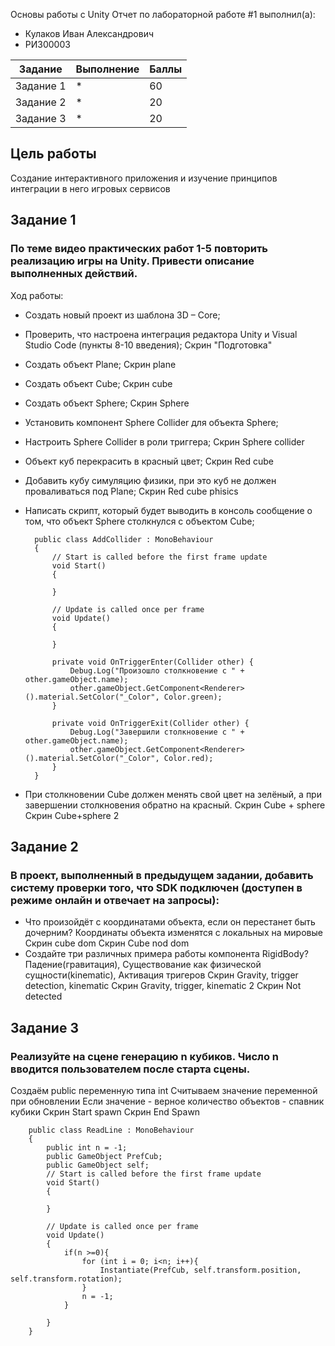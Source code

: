 Основы работы с Unity
Отчет по лабораторной работе #1 выполнил(а):
- Кулаков Иван Александрович
- РИ300003

| Задание | Выполнение | Баллы |
| ------ | ------ | ------ |
| Задание 1 | * |   60 |
| Задание 2 | * |   20 |
| Задание 3 | * |   20 |

## Цель работы
Cоздание интерактивного приложения и изучение принципов интеграции в него игровых сервисов
## Задание 1
### По теме видео практических работ 1-5 повторить реализацию игры на Unity. Привести описание выполненных действий.
Ход работы:
- Создать новый проект из шаблона 3D – Core;
- Проверить, что настроена интеграция редактора Unity и Visual Studio Code (пункты 8-10 введения);
Скрин "Подготовка"
- Создать объект Plane;
Скрин plane
- Создать объект Cube;
Скрин cube
-	Создать объект Sphere;
Скрин Sphere
-	Установить компонент Sphere Collider для объекта Sphere;
-	Настроить Sphere Collider в роли триггера;
Скрин Sphere collider
-	Объект куб перекрасить в красный цвет;
Скрин Red cube
-	Добавить кубу симуляцию физики, при это куб не должен проваливаться под Plane;
Скрин Red cube phisics
- Написать скрипт, который будет выводить в консоль сообщение о том, что объект Sphere столкнулся с объектом Cube;

        public class AddCollider : MonoBehaviour
        {
            // Start is called before the first frame update
            void Start()
            {

            }

            // Update is called once per frame
            void Update()
            {

            }

            private void OnTriggerEnter(Collider other) {
                Debug.Log("Произошло столкновение с " + other.gameObject.name);
                other.gameObject.GetComponent<Renderer>().material.SetColor("_Color", Color.green); 
            }

            private void OnTriggerExit(Collider other) {
                Debug.Log("Завершили столкновение с " + other.gameObject.name);
                other.gameObject.GetComponent<Renderer>().material.SetColor("_Color", Color.red);
            }
        }

- При столкновении Cube должен менять свой цвет на зелёный, а при завершении столкновения обратно на красный.
Скрин Cube + sphere
Скрин Cube+sphere 2

## Задание 2
### В проект, выполненный в предыдущем задании, добавить систему проверки того, что SDK подключен (доступен в режиме онлайн и отвечает на запросы):
- Что произойдёт с координатами объекта, если он перестанет быть дочерним?
Координаты объекта изменятся с локальных на мировые
Скрин cube dom
Скрин Cube nod dom
- Создайте три различных примера работы компонента RigidBody?
Падение(гравитация), Существование как физической сущности(kinematic), Активация тригеров
Скрин Gravity, trigger detection, kinematic
Скрин Gravity, trigger, kinematic 2
Скрин Not detected

## Задание 3
### Реализуйте на сцене генерацию n кубиков. Число n вводится пользователем после старта сцены.
Создаём public переменную типа int
Считываем значение переменной при обновлении
Если значение - верное количество объектов - спавник кубики
Скрин Start spawn
Скрин End Spawn

        public class ReadLine : MonoBehaviour
        {
            public int n = -1;
            public GameObject PrefCub;
            public GameObject self;
            // Start is called before the first frame update
            void Start()
            {

            }

            // Update is called once per frame
            void Update()
            {
                if(n >=0){
                    for (int i = 0; i<n; i++){
                        Instantiate(PrefCub, self.transform.position, self.transform.rotation);
                    }
                    n = -1;
                }

            }
        }
